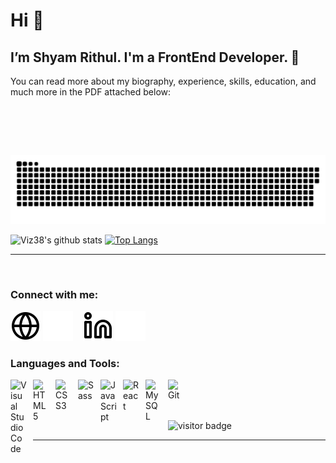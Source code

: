 # Hi 👋

## I’m Shyam Rithul. I'm a FrontEnd Developer. 🤪

You can read more about my biography, experience, skills, education, and much more in the PDF attached below:

<br>



<br><br>

<a href=#><img src="contributions.svg"></a>

<div float="right"> 
 
 


![Viz38's github stats](https://github-readme-stats.vercel.app/api?username=shyam722000&show_icons=true&theme=gruvbox) 
[![Top Langs](https://github-readme-stats.vercel.app/api/top-langs/?username=shyam722000&layout=compact&theme=gruvbox)](https://github.com/anuraghazra/github-readme-stats)

 </div>
 
---

<br>

### Connect with me:

[![website](./img/globe-light.svg)](#)
[![website](./img/globe-dark.svg)](#)
&nbsp;&nbsp;
[![website](./img/linkedin-light.svg)]([https://www.linkedin.com/in/wishnew8/#gh-light-mode-only](https://www.linkedin.com/in/shyamrithul-thelokki/))
[![website](./img/linkedin-dark.svg)]([https://www.linkedin.com/in/wishnew8/#gh-dark-mode-only](https://www.linkedin.com/in/shyamrithul-thelokki/))


### Languages and Tools:

<img align="left" alt="Visual Studio Code" width="26px" src="https://cdn.jsdelivr.net/gh/devicons/devicon/icons/vscode/vscode-original.svg" style="padding-right:10px;" />
<img align="left" alt="HTML5" width="26px" src="https://cdn.jsdelivr.net/gh/devicons/devicon/icons/html5/html5-original.svg" style="padding-right:10px;" />
<img align="left" alt="CSS3" width="26px" src="https://cdn.jsdelivr.net/gh/devicons/devicon/icons/css3/css3-original.svg" style="padding-right:10px;" />
<img align="left" alt="Sass" width="26px" src="https://cdn.jsdelivr.net/gh/devicons/devicon/icons/sass/sass-original.svg" style="padding-right:10px;" />
<img align="left" alt="JavaScript" width="26px" src="https://cdn.jsdelivr.net/gh/devicons/devicon/icons/javascript/javascript-original.svg" style="padding-right:10px;" />
<img align="left" alt="React" width="26px" src="https://cdn.jsdelivr.net/gh/devicons/devicon/icons/react/react-original.svg" style="padding-right:10px;" />
<img align="left" alt="MySQL" width="26px" src="https://cdn.jsdelivr.net/gh/devicons/devicon/icons/mysql/mysql-original.svg" style="padding-right:10px;" />
<img align="left" alt="Git" width="26px" src="https://cdn.jsdelivr.net/gh/devicons/devicon/icons/git/git-original.svg" style="padding-right:10px;" />

<br><br><br>

![visitor badge](https://komarev.com/ghpvc/?username=shyam722000&color=lightgrey)

---
